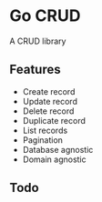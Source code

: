 # Go CRUD

A CRUD library



## Features

- Create record
- Update record
- Delete record
- Duplicate record
- List records
- Pagination
- Database agnostic
- Domain agnostic

## Todo

